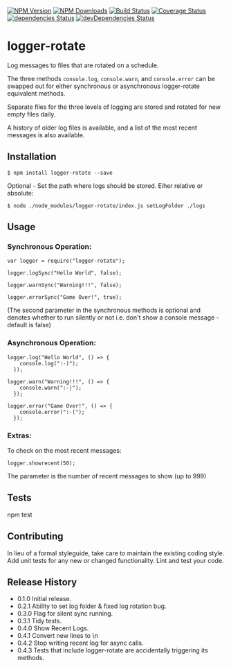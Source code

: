 [![NPM Version](https://img.shields.io/npm/v/logger-rotate.svg?style=flat-square)](https://www.npmjs.com/package/logger-rotate)
[![NPM Downloads](https://img.shields.io/npm/dm/logger-rotate.svg?style=flat-square)](https://www.npmjs.com/package/logger-rotate)
[![Build Status](https://travis-ci.org/alexc155/logger-rotate.svg?branch=master)](https://travis-ci.org/alexc155/logger-rotate)
[![Coverage Status](https://coveralls.io/repos/github/alexc155/logger-rotate/badge.svg?branch=master)](https://coveralls.io/github/alexc155/logger-rotate?branch=master)
[![dependencies Status](https://david-dm.org/alexc155/logger-rotate/status.svg)](https://david-dm.org/alexc155/logger-rotate)
[![devDependencies Status](https://david-dm.org/alexc155/logger-rotate/dev-status.svg)](https://david-dm.org/alexc155/logger-rotate?type=dev)

# logger-rotate

Log messages to files that are rotated on a schedule.

The three methods `console.log`, `console.warn`, and `console.error` can be swapped out for either synchronous or asynchronous logger-rotate equivalent methods.

Separate files for the three levels of logging are stored and rotated for new empty files daily.

A history of older log files is available, and a list of the most recent messages is also available.

## Installation

```
$ npm install logger-rotate --save
```

Optional - Set the path where logs should be stored. Eiher relative or absolute:

```
$ node ./node_modules/logger-rotate/index.js setLogFolder ./logs
```

## Usage

### Synchronous Operation:

```
var logger = require("logger-rotate");

logger.logSync("Hello World", false);

logger.warnSync("Warning!!!", false);

logger.errorSync("Game Over!", true);
```

(The second parameter in the synchronous methods is optional and denotes whether to run silently or not i.e. don't show a console message - default is false)

### Asynchronous Operation:

```
logger.log("Hello World", () => {
    console.log(":-)");
  });

logger.warn("Warning!!!", () => {
    console.warn(":-|");
  });

logger.error("Game Over!", () => {
    console.error(":-(");
  });
```

### Extras:

To check on the most recent messages:

```
logger.showrecent(50);
```

The parameter is the number of recent messages to show (up to 999)

## Tests

npm test

## Contributing

In lieu of a formal styleguide, take care to maintain the existing coding style.
Add unit tests for any new or changed functionality. Lint and test your code.

## Release History

- 0.1.0 Initial release.
- 0.2.1 Ability to set log folder & fixed log rotation bug.
- 0.3.0 Flag for silent sync running.
- 0.3.1 Tidy tests.
- 0.4.0 Show Recent Logs.
- 0.4.1 Convert new lines to \n
- 0.4.2 Stop writing recent log for async calls.
- 0.4.3 Tests that include logger-rotate are accidentally triggering its methods.
